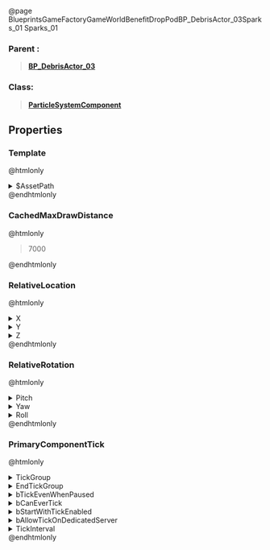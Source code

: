 @page BlueprintsGameFactoryGameWorldBenefitDropPodBP_DebrisActor_03Sparks_01 Sparks_01
### Parent :
<b><a href="_blueprints_game_factory_game_world_benefit_drop_pod_b_p__debris_actor_03.html"><blockquote>BP_DebrisActor_03</blockquote></a></b>
### Class:
<b><a href="_class_script_particle_system_component.html"><blockquote>ParticleSystemComponent</blockquote></a></b>
## Properties
### Template
@htmlonly
<details>
 <summary>$AssetPath</summary>
<b><a href="_blueprints_game_factory_game_world_benefit_drop_pod_particle_sparks_01.html"><blockquote>Sparks_01</blockquote></a></b>
</details>
@endhtmlonly

### CachedMaxDrawDistance
@htmlonly
<blockquote>7000</blockquote>
@endhtmlonly

### RelativeLocation
@htmlonly
<details>
 <summary>X</summary>
<blockquote>-15.155176162719727</blockquote>
</details>
<details>
 <summary>Y</summary>
<blockquote>37.30366134643555</blockquote>
</details>
<details>
 <summary>Z</summary>
<blockquote>-6.1890411376953125</blockquote>
</details>
@endhtmlonly

### RelativeRotation
@htmlonly
<details>
 <summary>Pitch</summary>
<blockquote>25.000028610229492</blockquote>
</details>
<details>
 <summary>Yaw</summary>
<blockquote>-95.00006103515625</blockquote>
</details>
<details>
 <summary>Roll</summary>
<blockquote>0</blockquote>
</details>
@endhtmlonly

### PrimaryComponentTick
@htmlonly
<details>
 <summary>TickGroup</summary>
<blockquote>2</blockquote>
</details>
<details>
 <summary>EndTickGroup</summary>
<blockquote>0</blockquote>
</details>
<details>
 <summary>bTickEvenWhenPaused</summary>
<blockquote>False</blockquote>
</details>
<details>
 <summary>bCanEverTick</summary>
<blockquote>True</blockquote>
</details>
<details>
 <summary>bStartWithTickEnabled</summary>
<blockquote>False</blockquote>
</details>
<details>
 <summary>bAllowTickOnDedicatedServer</summary>
<blockquote>False</blockquote>
</details>
<details>
 <summary>TickInterval</summary>
<blockquote>0</blockquote>
</details>
@endhtmlonly

